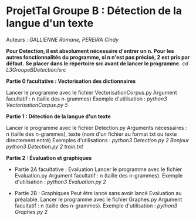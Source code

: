 # ProjetTal Groupe B : Détection de la langue d'un texte

Auteurs : *GALLIENNE Romane, PEREIRA Cindy*


**Pour Detection, il est absolument nécessaire d'entrer un n. Pour les autres fonctionnalités du programme, si n n'est pas précisé, 2 est pris par défaut.**
**Se placer dans le répertoire src avant de lancer le programme.**
*cd L3GroupeBDetection/src*


**Partie 0 facultative : Vectorisation des dictionnaires**

Lancer le programme avec le fichier VectorisationCorpus.py
Argument facultatif : n (taille des n-grammes)
Exemple d'utilisation :
*python3 VectorisationCorpus.py 5*


**Partie 1 : Détection de la langue d'un texte**

Lancer le programme avec le fichier Detection.py
Arguments nécessaires : n (taille des n-grammes), texte (nom d'un fichier au format txt ou texte directement entré)
Exemples d'utilisations :
*python3 Detection.py 2 Bonjour*
*python3 Detection.py 2 train.txt*


**Partie 2 : Évaluation et graphiques**

* Partie 2A facultative : Évaluation
Lancer le programme avec le fichier Evaluation.py
Argument facultatif : n (taille des n-grammes).
Exemple d'utilisation :
*python3 Evaluation.py 2*

* Partie 2B : Graphiques
Peut être lancé sans avoir lancé Evaluation au préalable.
Lancer le programme avec le fichier Graphes.py
Argument facultatif : n (taille des n-grammes).
Exemple d'utilisation :
*python3 Graphes.py 2*
